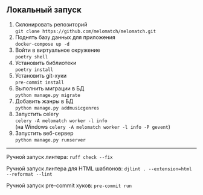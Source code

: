 ## Локальный запуск

1. Склонировать репозиторий  
`git clone https://github.com/melomatch/melomatch.git`
2. Поднять базу данных для приложения  
`docker-compose up -d`
3. Войти в виртуальное окружение  
`poetry shell`
4. Установить библиотеки  
`poetry install`
5. Установить git-хуки  
`pre-commit install`
6. Выполнить миграции в БД  
`python manage.py migrate`
7. Добавить жанры в БД  
`python manage.py addmusicgenres`
8. Запустить celery  
`celery -A melomatch worker -l info`  
   (на Windows `celery -A melomatch worker -l info -P gevent`)
9. Запустить веб-сервер  
`python manage.py runserver`

---

Ручной запуск линтера: `ruff check --fix`

Ручной запуск линтера для HTML шаблонов: `djlint . --extension=html --reformat --lint`

Ручной запуск pre-commit хуков: `pre-commit run`